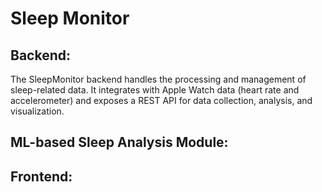 # Sleep Monitor

## Backend:

The SleepMonitor backend handles the processing and management of sleep-related data. It integrates with Apple Watch data (heart rate and accelerometer) and exposes a REST API for data collection, analysis, and visualization.

## ML-based Sleep Analysis Module:

## Frontend:

